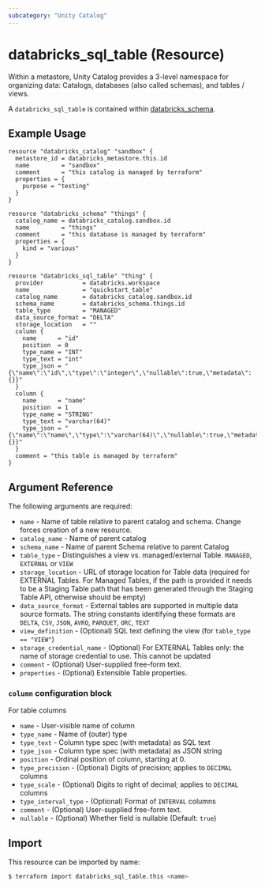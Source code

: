 ```yaml
---
subcategory: "Unity Catalog"
---
```

# databricks_sql_table (Resource)

Within a metastore, Unity Catalog provides a 3-level namespace for organizing data: Catalogs, databases (also called schemas), and tables / views.

A `databricks_sql_table` is contained within [databricks_schema](schema.md).

## Example Usage

```hcl
resource "databricks_catalog" "sandbox" {
  metastore_id = databricks_metastore.this.id
  name         = "sandbox"
  comment      = "this catalog is managed by terraform"
  properties = {
    purpose = "testing"
  }
}

resource "databricks_schema" "things" {
  catalog_name = databricks_catalog.sandbox.id
  name         = "things"
  comment      = "this database is managed by terraform"
  properties = {
    kind = "various"
  }
}

resource "databricks_sql_table" "thing" {
  provider           = databricks.workspace
  name               = "quickstart_table"
  catalog_name       = databricks_catalog.sandbox.id
  schema_name        = databricks_schema.things.id
  table_type         = "MANAGED"
  data_source_format = "DELTA"
  storage_location   = ""
  column {
    name      = "id"
    position  = 0
    type_name = "INT"
    type_text = "int"
    type_json = "{\"name\":\"id\",\"type\":\"integer\",\"nullable\":true,\"metadata\":{}}"
  }
  column {
    name      = "name"
    position  = 1
    type_name = "STRING"
    type_text = "varchar(64)"
    type_json = "{\"name\":\"name\",\"type\":\"varchar(64)\",\"nullable\":true,\"metadata\":{}}"
  }
  comment = "this table is managed by terraform"
}
```

## Argument Reference

The following arguments are required:

* `name` - Name of table relative to parent catalog and schema. Change forces creation of a new resource.
* `catalog_name` - Name of parent catalog
* `schema_name` - Name of parent Schema relative to parent Catalog
* `table_type` - Distinguishes a view vs. managed/external Table. `MANAGED`, `EXTERNAL` or `VIEW`
* `storage_location` - URL of storage location for Table data (required for EXTERNAL Tables. For Managed Tables, if the path is provided it needs to be a Staging Table path that has been generated through the Staging Table API, otherwise should be empty)
* `data_source_format` - External tables are supported in multiple data source formats. The string constants identifying these formats are `DELTA`, `CSV`, `JSON`, `AVRO`, `PARQUET`, `ORC`, `TEXT`
* `view_definition` - (Optional) SQL text defining the view (for `table_type == "VIEW"`)
* `storage_credential_name` - (Optional) For EXTERNAL Tables only: the name of storage credential to use. This cannot be updated
* `comment` - (Optional) User-supplied free-form text.
* `properties` - (Optional) Extensible Table properties.

### `column` configuration block
For table columns
* `name` - User-visible name of column
* `type_name` - Name of (outer) type
* `type_text` - Column type spec (with metadata) as SQL text
* `type_json` - Column type spec (with metadata) as JSON string
* `position` - Ordinal position of column, starting at 0.
* `type_precision` - (Optional) Digits of precision; applies to `DECIMAL` columns
* `type_scale` - (Optional) Digits to right of decimal; applies to `DECIMAL` columns 
* `type_interval_type` - (Optional) Format of `INTERVAL` columns
* `comment` - (Optional) User-supplied free-form text.
* `nullable` - (Optional) Whether field is nullable (Default: `true`)

## Import

This resource can be imported by name:

```bash
$ terraform import databricks_sql_table.this <name>
```